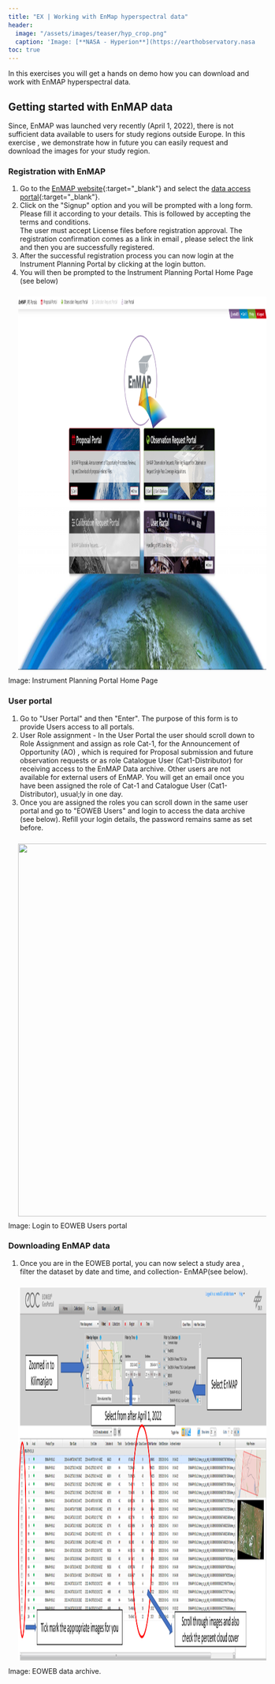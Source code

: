 ```yaml
---
title: "EX | Working with EnMap hyperspectral data"
header:
  image: "/assets/images/teaser/hyp_crop.png"
  caption: 'Image: [**NASA - Hyperion**](https://earthobservatory.nasa.gov/features/EO1Tenth/page3.php){:target="_blank"}'
toc: true
---
```


In this exercises you will get a hands on demo how you can download and work with EnMAP hyperspectral data. 
<!--more-->


## Getting started with EnMAP data

Since, EnMAP was launched very recently (April 1, 2022), there is not sufficient data available to users for study regions outside Europe. 
In this exercise , we demonstrate how in future you can easily request and download the images for your study region. 

### Registration with EnMAP 

1. Go to the [EnMAP website](https://www.enmap.org/data_access/){:target="_blank"} and select the [data access portal](https://planning.enmap.org/){:target="_blank"}.  
1. Click on the "Signup" option and you will be prompted with a long form. Please fill it according to your details. This is followed by accepting the terms and conditions.  
   The user must accept License files before registration approval. The registration confirmation comes as a link in email , please select the link and then you are successfully registered. 
1. After the successful registration process you can now login at the Instrument Planning Portal by clicking at the login button. 
1. You will then be prompted to the Instrument Planning Portal Home Page (see below)

<img src="enmap_userportal.png" width="1280" height="755" align="centre" vspace="10" hspace="20">
Image: Instrument Planning Portal Home Page

### User portal 

1. Go to "User Portal" and then "Enter". The purpose of this form is to provide Users access to all portals. 
1. User Role assignment - In the User Portal the user should scroll down to Role Assignment and assign as role Cat-1, for the Announcement of Opportunity (AO) , which is required for Proposal
submission and future observation requests or as role Catalogue User (Cat1-Distributor) for receiving access to the EnMAP Data archive. Other users are not available for external users of EnMAP. 
You will get an email once you have been assigned the role of Cat-1 and Catalogue User (Cat1-Distributor), usual;ly in one day. 
1. Once you are assigned the roles you can scroll down in the same user portal and go to "EOWEB Users" and login to access the data archive (see below). 
   Refill your login details, the password remains same as set before.  

<img src="enmap_eoweb_portal.png" width="1280" height="755" align="centre" vspace="10" hspace="20">
Image: Login to EOWEB Users portal

### Downloading EnMAP data 

1. Once you are in the EOWEB portal, you can now select a study area , filter the dataset by date and time, and collection- EnMAP(see below). 

<img src="eoweb_download.png" width="1280" height="755" align="centre" vspace="10" hspace="20">
Image: EOWEB data archive.

